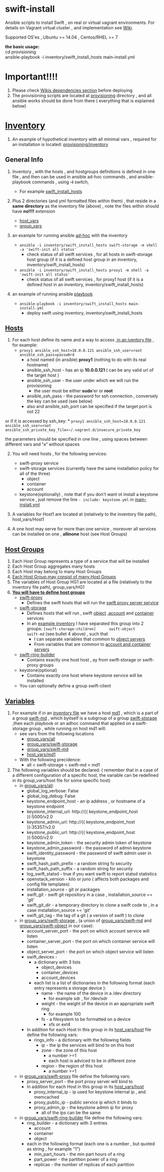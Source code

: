# swift-install
Ansible scripts to install Swift , on real or virtual vagrant environments. For details on Vagrant virtual cluster , and implementation see [Wiki](https://github.com/Open-I-Beam/swift-install/wiki).

Supported OS'es ,.Ubuntu >= 14.04 , Centos/RHEL >= 7

**the basic usage:**    
cd provisioning    
ansible-playbook -i inventory/swift_install_hosts main-install.yml

# Important!!!!   
1. Please check [Wikis dependencies section](https://github.com/Open-I-Beam/swift-install/wiki/Dependencies) before deploying 
2. The provisioning scripts are located at [provisioning](https://github.com/Open-I-Beam/swift-install/tree/master/provisioning) directory , and all ansible works should be done from there ( everything that is explained below)   


# [Inventory](http://docs.ansible.com/intro_inventory.html)
1. An example of hypothetical inventory with all minimal vars , required for an installation is located:     [provisioning/inventory](https://github.com/Open-I-Beam/swift-install/tree/master/provisioning/inventory)

## General Info
1. Inventory , with the hosts , and hostgroups definitions is defined in one file , and then can be used in ansible ad-hoc commands , and ansible-playbook commands , using **-i** switch, 
    * For example [swift_install_hosts](https://github.com/Open-I-Beam/swift-install/blob/master/provisioning/inventory/swift_install_hosts)

2. Plus 2 directories (and yml formatted files within them) , that reside in a **same directory** as the inventory file (above) , note the files within should have **no!!!!** extension
    * [host_vars](https://github.com/Open-I-Beam/swift-install/tree/master/provisioning/inventory/host_vars)
    * [group_vars](https://github.com/Open-I-Beam/swift-install/tree/master/provisioning/inventory/group_vars)

3. an example for running ansible [ad-hoc](http://docs.ansible.com/intro_adhoc.html) with the inventory
    * ```ansible -i inventory/swift_install_hosts swift-storage -m shell -a 'swift-init all status'```
       * check status of all swift services , for all hosts in swift-storage host group (if it is a defined host group in an inventory, inventory/swift_install_hosts)
    * ```ansible -i inventory/swift_install_hosts proxy1 -m shell -a 'swift-init all status'```
       * check status of all swift services , for proxy1 host (if it is a defined host in an inventory, inventory/swift_install_hosts)

4. an example of running ansible [playbook](http://docs.ansible.com/playbooks.html)
    * ```ansible-playbook -i inventory/swift_install_hosts main-install.yml```
        * deploy swift using inventory, inventory/swift_install_hosts

## [Hosts](http://docs.ansible.com/intro_inventory.html#hosts-and-groups)
1. For each host define its name and a way to access ,[in an iventory file](https://github.com/Open-I-Beam/swift-install/blob/master/provisioning/inventory/swift_install_hosts) , for example:
     * ```proxy1 ansible_ssh_host=10.0.0.121 ansible_ssh_user=root ansible_ssh_pass=passw0rd```
         * a host named (in ansible) **proxy1** (nothing to do with its real hostname)
         * ansible_ssh_host - has an ip **10.0.0.121** ( can be any valid url of the target host )
         * ansible_ssh_user - the user under which we will run the provisioning
             * the user must be either **sudo**'er or **root**
         * ansible_ssh_pass - the password for ssh connection , conversely the key can be used (see below)
         * also and ansible_ssh_port can be specified if the target port is not 22
         

  or if it is accessed by ssh_key:
     * ```proxy1 ansible_ssh_host=10.0.0.121 ansible_ssh_user=root ansible_ssh_private_key_file=~/.vagrant.d/insecure_private_key```
  
  the parameters should be specified in one line , using spaces between different vars and **'='** without spaces
  
2. You will need hosts , for the following services:
     * swift-proxy service
     * swift-storage services (currently have the same installation policy for all of the three)
         * object  
         * container
         * account
     * keystone(optionally) , note that if you don't want ot install a keystone service , just remove the line ```- include: keystone.yml``` in [main-install.yml](https://github.com/Open-I-Beam/swift-install/blob/master/provisioning/main-install.yml)

3. A variables for Host1 are located at (relatively to the inventory file path), host_vars/Host1 

4. A one host may serve for more than one service , moreover all services can be installed on one , **allinone** host (see Host Groups)


## [Host Groups](http://docs.ansible.com/intro_inventory.html#hosts-and-groups)
1. Each Host Group represents a type of a service that will be installed
2. Each Host Group aggregates many hosts
3. Each Host may belong to many Host Groups
4. [Each Host Group may consist of many Host Groups](http://docs.ansible.com/intro_inventory.html#groups-of-groups-and-group-variables)
5. The variables of Host Group HG1 are located at a file (relatively to the inventory file path), group_vars/HG1
6. [**You will have to define host groups**](https://github.com/Open-I-Beam/swift-install/blob/master/provisioning/inventory/swift_install_hosts)
    * [swift-proxy](https://github.com/Open-I-Beam/swift-install/blob/master/provisioning/inventory/group_vars/swift-proxy)
        * Defines the swift hosts that will run the [swift proxy server service](http://docs.openstack.org/juno/config-reference/content/proxy-server-configuration.html) 
    * [swift-storage](https://github.com/Open-I-Beam/swift-install/blob/master/provisioning/inventory/group_vars/swift-storage)
        * Defines hosts that will run , swift [object](http://docs.openstack.org/juno/config-reference/content/object-server-configuration.html) ,[account](http://docs.openstack.org/juno/config-reference/content/account-server-configuration.html) and [container](http://docs.openstack.org/juno/config-reference/content/container-server-configuration.html) services 
        * In an [example inventory](https://github.com/Open-I-Beam/swift-install/blob/master/provisioning/inventory/swift_install_hosts) I have separated this group into 2 groups: ```[swift-storage:children]     
swift-object    
swift-md``` (see bullet 4 above) , such that
             * I can separate variables that common to [object servers](https://github.com/Open-I-Beam/swift-install/blob/master/provisioning/inventory/group_vars/swift-object)
             * From variables that are common to [account and container servers](https://github.com/Open-I-Beam/swift-install/blob/master/provisioning/inventory/group_vars/swift-md)
    * [swift-ring-builder](https://github.com/Open-I-Beam/swift-install/blob/master/provisioning/inventory/group_vars/swift-ring-builder)
        * Contains exactly one host host , ay from swift-storage or swift-proxy groups
    * keystone(optional)
        * Contains exactly one host where keystone service will be installed 
    * You can optionally define a group swift-client


## [Variables](http://docs.ansible.com/playbooks_variables.html)
1. For example if in an [inventory file](https://github.com/Open-I-Beam/swift-install/blob/master/provisioning/inventory/swift_install_hosts) we have a host [md1](https://github.com/Open-I-Beam/swift-install/blob/master/provisioning/inventory/host_vars/md1) , which is a part of a group [swift-md](https://github.com/Open-I-Beam/swift-install/blob/master/provisioning/inventory/group_vars/swift-md) , which byitself is a subgroup of a group [swift-storage](https://github.com/Open-I-Beam/swift-install/blob/master/provisioning/inventory/group_vars/swift-storage) ,then each playbook or an adhoc command that applied on a swift-storage group , while running on host md1 will:
    * see vars from the following locations
        * [group_vars/all](https://github.com/Open-I-Beam/swift-install/blob/master/provisioning/inventory/group_vars/all)
        * [group_vars/swift-storage](https://github.com/Open-I-Beam/swift-install/blob/master/provisioning/inventory/group_vars/swift-storage)
        * [group_vars/swift-md](https://github.com/Open-I-Beam/swift-install/blob/master/provisioning/inventory/group_vars/swift-md)
        * [host_vars/md1](https://github.com/Open-I-Beam/swift-install/blob/master/provisioning/inventory/host_vars/md1)
    * With the following precidence:
        * all < swift-storage < swift-md < md1 
2. The following variables should be declared: ( remember that in a case of a different configuration of a specific host, the variable can be redefined in its group_vars/host file for some specific host)
    * in [group_vars/all](https://github.com/Open-I-Beam/swift-install/blob/master/provisioning/inventory/group_vars/all):    
         * global_log_verbose: False
         * global_log_debug: False
         * keystone_endpoint_host - an ip address , or hostname of a keystone endpoint
         * keystone_internal_url: http://{{ keystone_endpoint_host }}:5000/v2.0
         * keystone_admin_url: http://{{ keystone_endpoint_host }}:35357/v2.0
         * keystone_public_url: http://{{ keystone_endpoint_host }}:5000/v2.0
         * keystone_admin_token - the security admin token of keystone 
         * keystone_admin_password - the password of admin keystone
         * swift_identity_password - the password of swift admin user in keystone
         * swift_hash_path_prefix - a random string fo security
         * swift_hash_path_suffix - a random string for security
         * log_swift_statsd - true if you want swift to report statsd statistics
         * openstack_version - kilo or juno ( affects both packages and config file templates)
         * installation_source - git or packages
         * swift_git - swift git repository in a case , installation_source == 'git'
         * swift_git_dir - a temporary directory to clone a swift code to , in a case installation_source == 'git'
         * swift_git_tag - the tag of a git ( a version of swift ) to clone 
    * in [group_vars/swift-storage](https://github.com/Open-I-Beam/swift-install/blob/master/provisioning/inventory/group_vars/swift-storage) , (a union of [group_vars/swift-md](https://github.com/Open-I-Beam/swift-install/blob/master/provisioning/inventory/group_vars/swift-md) and [group_vars/swift-object](https://github.com/Open-I-Beam/swift-install/blob/master/provisioning/inventory/group_vars/swift-object) in our case):
         * account_server_port - the port on which account service will listen
         * container_server_port - the port on which container service will listen
         * object_server_port - the port on which object service will listen
         * swift_devices - 
            * a dictionary with 3 lists
               * object_devices
               * container_devices
               * account_devices
            * each list is a list of dictionaries in the following format (each entry represents a storage device ):
               * name - the name of the device in a /dev directory 
                   * for example sdr , for /dev/sdr
               * weight - the weight of the device in an appropriate swift ring
                   * for example 100 
               * fs - a filesystem to be formatted on a device
                   * xfs or ext4 
         * In addition for each Host in this group in its [host_vars/host](https://github.com/Open-I-Beam/swift-install/blob/master/provisioning/inventory/host_vars/object1) file define the following vars:
            * rings_info - a dictionary with the following fields
               * ip - the ip the services will bind to on this host 
               * zone - the zone of this host 
                  * a number >=1
                  * each host is adviced to be in different zone
               * region - the region of this host 
                  * a number >=1
    * in [group_vars/swift-proxy](https://github.com/Open-I-Beam/swift-install/blob/master/provisioning/inventory/group_vars/swift-proxy) file define the following vars:
        * proxy_server_port - the port proxy server will bind to 
        * In addition for each Host in this group in its [host_vars/host](https://github.com/Open-I-Beam/swift-install/blob/master/provisioning/inventory/host_vars/proxy1)
            * proxy_internal_ip - ip used for keystone internal ip , and memcached
            * proxy_public_ip - public service ip which it binds to
            * proxy_admin_ip - the keystone admin ip for proxy
                * all of the ips can be the same  
    * in [group_vars/swift-ring-builder](https://github.com/Open-I-Beam/swift-install/blob/master/provisioning/inventory/group_vars/swift-ring-builder) file define the following vars:
        * ring_builder - a dictionary with 3 entries
           * account
           * container
           * object
        * each in the following format (each one is a number , but quoted as string , for example "1")
           * min_part_hours - the min part hours of a ring
           * part_power - the partition power of a ring
           * replicas - the number of replicas of each partition
